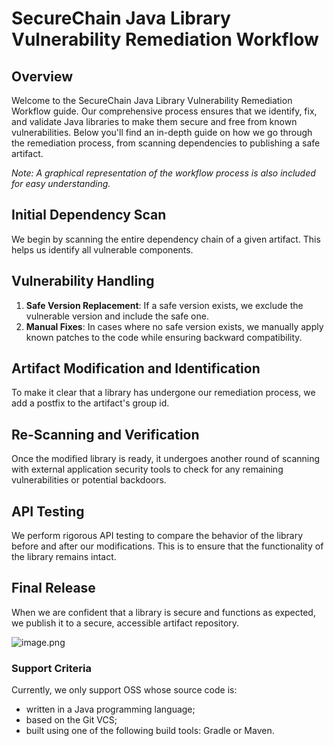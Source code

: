 
# SecureChain Java Library Vulnerability Remediation Workflow

## Overview

Welcome to the SecureChain Java Library Vulnerability Remediation Workflow guide. Our comprehensive process ensures that we identify, fix, and validate Java libraries to make them secure and free from known vulnerabilities. Below you'll find an in-depth guide on how we go through the remediation process, from scanning dependencies to publishing a safe artifact.

_Note: A graphical representation of the workflow process is also included for easy understanding._

## Initial Dependency Scan

We begin by scanning the entire dependency chain of a given artifact. This helps us identify all vulnerable components.

## Vulnerability Handling

1.  **Safe Version Replacement**: If a safe version exists, we exclude the vulnerable version and include the safe one.
2.  **Manual Fixes**: In cases where no safe version exists, we manually apply known patches to the code while ensuring backward compatibility.

## Artifact Modification and Identification

To make it clear that a library has undergone our remediation process, we add a postfix to the artifact's group id.

## Re-Scanning and Verification

Once the modified library is ready, it undergoes another round of scanning with external application security tools to check for any remaining vulnerabilities or potential backdoors.

## API Testing

We perform rigorous API testing to compare the behavior of the library before and after our modifications. This is to ensure that the functionality of the library remains intact.

## Final Release

When we are confident that a library is secure and functions as expected, we publish it to a secure, accessible artifact repository.

![image.png](/images/vuln_rem.png)

### Support Criteria

Currently, we only support OSS whose source code is:

-   written in a Java programming language;
-   based on the Git VCS;
-   built using one of the following build tools: Gradle or Maven.

          
